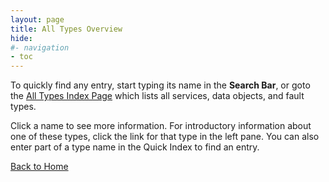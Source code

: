 ```yaml
---
layout: page
title: All Types Overview
hide:
#- navigation
- toc
---
```


To quickly find any entry, start typing its name in the **Search Bar**, or goto the [All Types Index Page](index-all_types.md) which lists all services, data objects, and fault types.

Click a name to see more information. For introductory information about one of these types, click the link for that type in the left pane. You can also enter part of a type name in the Quick Index to find an entry.

[Back to Home](index.md)
